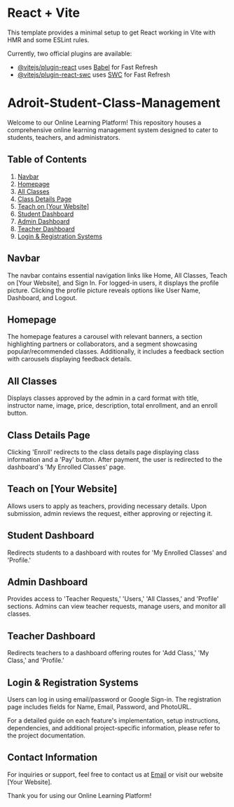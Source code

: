 # React + Vite

This template provides a minimal setup to get React working in Vite with HMR and some ESLint rules.

Currently, two official plugins are available:

- [@vitejs/plugin-react](https://github.com/vitejs/vite-plugin-react/blob/main/packages/plugin-react/README.md) uses [Babel](https://babeljs.io/) for Fast Refresh
- [@vitejs/plugin-react-swc](https://github.com/vitejs/vite-plugin-react-swc) uses [SWC](https://swc.rs/) for Fast Refresh

# Adroit-Student-Class-Management

Welcome to our Online Learning Platform! This repository houses a comprehensive online learning management system designed to cater to students, teachers, and administrators.

## Table of Contents

1. [Navbar](#navbar)
2. [Homepage](#homepage)
3. [All Classes](#all-classes)
4. [Class Details Page](#class-details-page)
5. [Teach on [Your Website]](#teach-on-your-website)
6. [Student Dashboard](#student-dashboard)
7. [Admin Dashboard](#admin-dashboard)
8. [Teacher Dashboard](#teacher-dashboard)
9. [Login & Registration Systems](#login--registration-systems)

## Navbar

The navbar contains essential navigation links like Home, All Classes, Teach on [Your Website], and Sign In. For logged-in users, it displays the profile picture. Clicking the profile picture reveals options like User Name, Dashboard, and Logout.

## Homepage

The homepage features a carousel with relevant banners, a section highlighting partners or collaborators, and a segment showcasing popular/recommended classes. Additionally, it includes a feedback section with carousels displaying feedback details.

## All Classes

Displays classes approved by the admin in a card format with title, instructor name, image, price, description, total enrollment, and an enroll button.

## Class Details Page

Clicking 'Enroll' redirects to the class details page displaying class information and a 'Pay' button. After payment, the user is redirected to the dashboard's 'My Enrolled Classes' page.

## Teach on [Your Website]

Allows users to apply as teachers, providing necessary details. Upon submission, admin reviews the request, either approving or rejecting it.

## Student Dashboard

Redirects students to a dashboard with routes for 'My Enrolled Classes' and 'Profile.'

## Admin Dashboard

Provides access to 'Teacher Requests,' 'Users,' 'All Classes,' and 'Profile' sections. Admins can view teacher requests, manage users, and monitor all classes.

## Teacher Dashboard

Redirects teachers to a dashboard offering routes for 'Add Class,' 'My Class,' and 'Profile.'

## Login & Registration Systems

Users can log in using email/password or Google Sign-in. The registration page includes fields for Name, Email, Password, and PhotoURL.

For a detailed guide on each feature's implementation, setup instructions, dependencies, and additional project-specific information, please refer to the project documentation.

## Contact Information

For inquiries or support, feel free to contact us at [Email](mailto:email@example.com) or visit our website [Your Website].

Thank you for using our Online Learning Platform!
